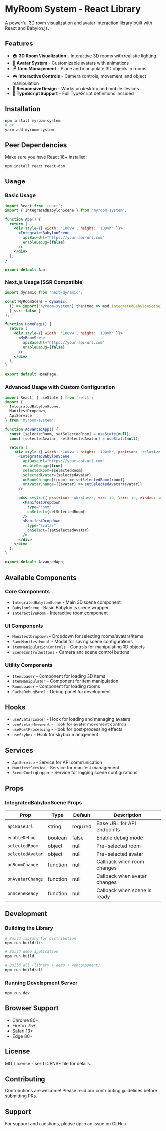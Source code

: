 # MyRoom System - React Library

A powerful 3D room visualization and avatar interaction library built with React and Babylon.js.

## Features

- 🏠 **3D Room Visualization** - Interactive 3D rooms with realistic lighting
- 👤 **Avatar System** - Customizable avatars with animations
- 🪑 **Item Management** - Place and manipulate 3D objects in rooms
- 🎮 **Interactive Controls** - Camera controls, movement, and object manipulation
- 📱 **Responsive Design** - Works on desktop and mobile devices
- 🔧 **TypeScript Support** - Full TypeScript definitions included

## Installation

```bash
npm install myroom-system
# or
yarn add myroom-system
```

## Peer Dependencies

Make sure you have React 18+ installed:

```bash
npm install react react-dom
```

## Usage

### Basic Usage

```jsx
import React from 'react';
import { IntegratedBabylonScene } from 'myroom-system';

function App() {
  return (
    <div style={{ width: '100vw', height: '100vh' }}>
      <IntegratedBabylonScene
        apiBaseUrl="https://your-api-url.com"
        enableDebug={false}
      />
    </div>
  );
}

export default App;
```

### Next.js Usage (SSR Compatible)

```jsx
import dynamic from 'next/dynamic';

const MyRoomScene = dynamic(
  () => import('myroom-system').then(mod => mod.IntegratedBabylonScene),
  { ssr: false }
);

function HomePage() {
  return (
    <div style={{ width: '100vw', height: '100vh' }}>
      <MyRoomScene
        apiBaseUrl="https://your-api-url.com"
        enableDebug={false}
      />
    </div>
  );
}

export default HomePage;
```

### Advanced Usage with Custom Configuration

```jsx
import React, { useState } from 'react';
import { 
  IntegratedBabylonScene, 
  ManifestDropdown,
  ApiService 
} from 'myroom-system';

function AdvancedApp() {
  const [selectedRoom, setSelectedRoom] = useState(null);
  const [selectedAvatar, setSelectedAvatar] = useState(null);

  return (
    <div style={{ width: '100vw', height: '100vh', position: 'relative' }}>
      <IntegratedBabylonScene
        apiBaseUrl="https://your-api-url.com"
        enableDebug={true}
        selectedRoom={selectedRoom}
        selectedAvatar={selectedAvatar}
        onRoomChange={(room) => setSelectedRoom(room)}
        onAvatarChange={(avatar) => setSelectedAvatar(avatar)}
      />
      
      <div style={{ position: 'absolute', top: 10, left: 10, zIndex: 1000 }}>
        <ManifestDropdown
          type="room"
          onSelect={setSelectedRoom}
        />
        <ManifestDropdown
          type="avatar"
          onSelect={setSelectedAvatar}
        />
      </div>
    </div>
  );
}

export default AdvancedApp;
```

## Available Components

### Core Components
- `IntegratedBabylonScene` - Main 3D scene component
- `BabylonScene` - Basic Babylon.js scene wrapper
- `InteractiveRoom` - Interactive room component

### UI Components
- `ManifestDropdown` - Dropdown for selecting rooms/avatars/items
- `SaveManifestModal` - Modal for saving scene configurations
- `ItemManipulationControls` - Controls for manipulating 3D objects
- `SceneControlButtons` - Camera and scene control buttons

### Utility Components
- `ItemLoader` - Component for loading 3D items
- `ItemManipulator` - Component for item manipulation
- `RoomLoader` - Component for loading rooms
- `CacheDebugPanel` - Debug panel for development

## Hooks

- `useAvatarLoader` - Hook for loading and managing avatars
- `useAvatarMovement` - Hook for avatar movement controls
- `usePostProcessing` - Hook for post-processing effects
- `useSkybox` - Hook for skybox management

## Services

- `ApiService` - Service for API communication
- `ManifestService` - Service for manifest management
- `SceneConfigLogger` - Service for logging scene configurations

## Props

### IntegratedBabylonScene Props

| Prop | Type | Default | Description |
|------|------|---------|-------------|
| `apiBaseUrl` | string | required | Base URL for API endpoints |
| `enableDebug` | boolean | false | Enable debug mode |
| `selectedRoom` | object | null | Pre-selected room |
| `selectedAvatar` | object | null | Pre-selected avatar |
| `onRoomChange` | function | null | Callback when room changes |
| `onAvatarChange` | function | null | Callback when avatar changes |
| `onSceneReady` | function | null | Callback when scene is ready |

## Development

### Building the Library

```bash
# Build library for distribution
npm run build:lib

# Build demo application
npm run build

# Build all (library + demo + webcomponent)
npm run build:all
```

### Running Development Server

```bash
npm run dev
```

## Browser Support

- Chrome 80+
- Firefox 75+
- Safari 13+
- Edge 80+

## License

MIT License - see LICENSE file for details.

## Contributing

Contributions are welcome! Please read our contributing guidelines before submitting PRs.

## Support

For support and questions, please open an issue on GitHub.
